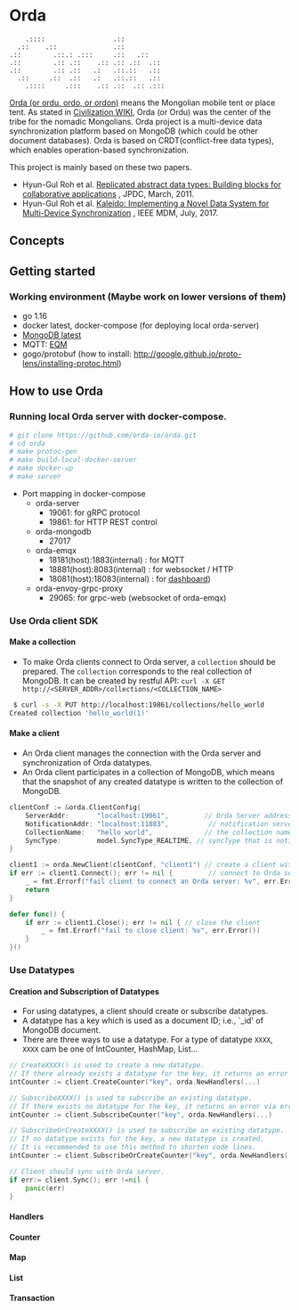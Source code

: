 # Orda
```
    .::::                 .::          
  .::    .::              .::          
.::        .::.: .:::     .::   .::    
.::        .:: .::    .:: .:: .::  .:: 
.::        .:: .::   .:   .::.::   .:: 
  .::     .::  .::   .:   .::.::   .:: 
    .::::     .:::    .:: .::  .:: .:::                                       
```

[Orda (or ordu, ordo, or ordon)](https://en.wikipedia.org/wiki/Orda_(organization)) means the Mongolian mobile tent or
place tent. As stated in [Civilization WIKI](https://civilization.fandom.com/wiki/Ordu_(Civ6)), Orda (or Ordu) was the
center of the tribe for the nomadic Mongolians. Orda project is a multi-device data synchronization platform based on
MongoDB (which could be other document databases). Orda is based on CRDT(conflict-free data types), which enables
operation-based synchronization.

This project is mainly based on these two papers.

- Hyun-Gul Roh et
  al. [Replicated abstract data types: Building blocks for collaborative applications](https://www.sciencedirect.com/science/article/abs/pii/S0743731510002716)
  , JPDC, March, 2011.
- Hyun-Gul Roh et
  al. [Kaleido: Implementing a Novel Data System for Multi-Device Synchronization](https://ieeexplore.ieee.org/document/7962464)
  , IEEE MDM, July, 2017.

## Concepts

## Getting started

### Working environment (Maybe work on lower versions of them)

- go 1.16
- docker latest, docker-compose (for deploying local orda-server)
- [MongoDB latest](https://hub.docker.com/_/mongo)
- MQTT: [EQM](https://www.emqx.io/)
- gogo/protobuf (how to install: http://google.github.io/proto-lens/installing-protoc.html)


## How to use Orda
 
### Running local Orda server with docker-compose.
 ```bash
 # git clone https://github.com/orda-io/orda.git
 # cd orda
 # make protoc-gen
 # make build-local-docker-server
 # make docker-up
 # make server
 ```

- Port mapping in docker-compose
  * orda-server
    - 19061: for gRPC protocol
    - 19861: for HTTP REST control
  * orda-mongodb
    - 27017
  * orda-emqx
    - 18181(host):1883(internal) : for MQTT
    - 18881(host):8083(internal) : for websocket / HTTP
    - 18081(host):18083(internal) : for [dashboard](http://localhost:18081))
  * orda-envoy-grpc-proxy
    - 29065: for grpc-web (websocket of orda-emqx)

### Use Orda client SDK

#### Make a collection
 - To make Orda clients connect to Orda server, a `collection` should be prepared. The `collection` corresponds to the real collection of MongoDB. It can be created by restful API: `curl -X GET http://<SERVER_ADDR>/collections/<COLLECTION_NAME>`
```bash
 $ curl -s -X PUT http://localhost:19861/collections/hello_world
Created collection 'hello_world(1)'
```
#### Make a client
 - An Orda client manages the connection with the Orda server and synchronization of Orda datatypes.   
 - An Orda client participates in a collection of MongoDB, which means that the snapshot of any created datatype is written to the collection of MongoDB.   
```go
clientConf := &orda.ClientConfig{
    ServerAddr:       "localhost:19061",         // Orda Server address.
    NotificationAddr: "localhost:11883",          // notification server address.
    CollectionName:   "hello_world",             // the collection name of MongoDB which the client participates in.
    SyncType:         model.SyncType_REALTIME, // syncType that is notified in real-time from notification server.
}

client1 := orda.NewClient(clientConf, "client1") // create a client with alias "client1".
if err := client1.Connect(); err != nil {         // connect to Orda server
    _ = fmt.Errorf("fail client to connect an Orda server: %v", err.Error())
    return
}

defer func() {
    if err := client1.Close(); err != nil { // close the client
        _ = fmt.Errorf("fail to close client: %v", err.Error())
    }
}()
```
### Use Datatypes

#### Creation and Subscription of Datatypes
 - For using datatypes, a client should create or subscribe datatypes. 
 - A datatype has a key which is used as a document ID; i.e., `_id' of MongoDB document.
 - There are three ways to use a datatype. For a type of datatype `XXXX`, `XXXX` cam be one of IntCounter, HashMap, List... 
```go
// CreateXXXX() is used to create a new datatype. 
// If there already exists a datatype for the key, it returns an error via error handler.
intCounter := client.CreateCounter("key", orda.NewHandlers(...)

// SubscribeXXXX() is used to subscribe an existing datatype. 
// If there exists no datatype for the key, it returns an error via error handler
intCounter := client.SubscribeCounter("key", orda.NewHandlers(...)

// SubscribeOrCreateXXXX() is used to subscribe an existing datatype. 
// If no datatype exists for the key, a new datatype is created. 
// It is recommended to use this method to shorten code lines.
intCounter := client.SubscribeOrCreateCounter("key", orda.NewHandlers(...)

// Client should sync with Orda server.
if err:= client.Sync(); err !=nil {
    panic(err)
}
```

#### Handlers

#### Counter

#### Map

#### List

#### Transaction

